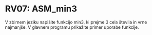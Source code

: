 # RV07: ASM_min3

V zbirnem jeziku napišite funkcijo min3, ki prejme 3 cela števila in vrne najmanjše. V glavnem programu prikažite primer uporabe funkcije.